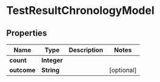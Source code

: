 

# TestResultChronologyModel


## Properties

| Name | Type | Description | Notes |
|------------ | ------------- | ------------- | -------------|
|**count** | **Integer** |  |  |
|**outcome** | **String** |  |  [optional] |



